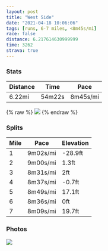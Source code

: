 ```yaml
---
layout: post
title: "West Side"
date: "2021-04-18 10:06:06"
tags: [runs, 6-7 miles, <8m45s/mi]
race: false
distance: 6.217614630999999
time: 3262
strava: true
---
```


### Stats

| Distance | Time | Pace |
|----------|------|------|
|6.22mi|54m22s|8m45s/mi|

{% raw %}
<img src='https://maps.googleapis.com/maps/api/staticmap?maptype=roadmap&path=enc:ihwwF~vsbMYXS^Mj@SREHAN]j@k@zC?PIf@IVGJGBCXKTk@[QYMKQE_@AYKa@[a@AU]kBkA[@Mh@EV?ZMn@Yr@a@tBy@|BWdAKREDs@a@e@?i@[ODSTQJW?ICeBiAe@Q[CSIuA_A]a@Si@Gi@BsAm@_Bm@e@}AaAo@s@o@]s@y@WQe@o@YC_Ao@[MuAoASWy@]a@YUYkBiAa@_@OYoAc@]OG@YCU@cAM}@YsA}@c@OWBw@[WEk@?yBSeAYi@c@UWyAs@u@m@eAu@a@Se@Ae@MgBuA_@OsAcAi@W[WEIk@Kk@?a@KgAgA[c@m@Qc@m@GYQSyAgAWY}@wAe@[a@_@MECGOKs@Y[Iy@_@]UIYMKm@AUIc@[a@SqB]UU]WoCyAqA]a@UWUyA_A]Mk@g@gD_Bs@k@i@WeAm@yDqCc@MgAu@uC_B_@_@cAe@{BsAeAu@i@WWW]QwDgCsC{A}@o@sB{@wCkBgAg@a@Ya@]_@e@]UeCyAsByAl@\hBz@jBhAbCzBhB|@nAr@XVxAj@jAz@|@f@jA`Af@Zd@P^Zb@Xb@LZR^Nb@`@l@b@dClA|@l@bAf@jAdAr@^^XlCzA~AfAlDxBz@b@~@n@h@PnAdAZPp@j@d@RVDbErBxB~@LDb@?z@OPIDI@OHGVGbCTv@?XFHJH@VGp@L~@FZNfBl@pAr@ZVPHPRx@p@v@z@LDPOPk@Ly@Pi@DQAKBUASLe@l@oA|@DhC`@`@EXFVd@\Vh@\r@RNAR^\Pv@RNPd@EP`@NR^rA|Ad@h@Fz@d@NNb@Rd@Bh@G^J`AC`@DHVPR|@p@Jp@Fx@nAz@XF?ZC`@VZZPZt@Vd@VNtBdBZ`@f@^TThAl@f@H|@`@Z`@AF\Hb@Bd@mA\oA?M`@oAF]De@F]f@mAVWJ[JC\DdAd@NPf@@LHRARPb@Hd@l@b@F^L`@ZNVb@XHDf@BTNj@l@NXDDTBn@ENZh@Tx@@JP\CRT`@NbA@PLf@g@L?BBPh@b@z@L`@nAlATd@Hd@\^d@ETF?DVDn@f@LTx@RLRv@j@d@h@XPXD&key=AIzaSyC1MId7bFpkLXNAaYhBSTb8jLyiSqzbDtM&size=800x800&markers=color:yellow|label:S|40.75669,-73.99808&markers=color:green|label:F|40.75635999999997,-73.99751999999992'>
{% endraw %}

### Splits

| Mile | Pace | Elevation |
|------|------|-----------|
|1|9m02s/mi|-28.9ft|
|2|9m00s/mi|1.3ft|
|3|8m31s/mi|2ft|
|4|8m37s/mi|-0.7ft|
|5|8m49s/mi|17.1ft|
|6|8m36s/mi|0ft|
|7|8m09s/mi|19.7ft|

### Photos
<img src='https://dgtzuqphqg23d.cloudfront.net/6jLAEEApuEkYulZqUO24EOqVtgNJPJ4fDTvVbH714dc-614x768.jpg'>
